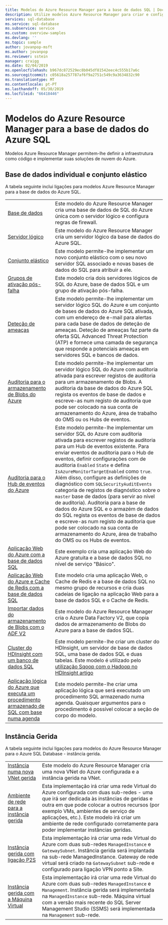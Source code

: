 ```yaml
---
title: Modelos do Azure Resource Manager para a base de dados SQL | Documentos da Microsoft
description: Utilize modelos Azure Resource Manager para criar e configurar a base de dados do Azure SQL.
services: sql-database
ms.service: sql-database
ms.subservice: service
ms.custom: overview-samples
ms.devlang: ''
ms.topic: sample
author: jovanpop-msft
ms.author: jovanpop
ms.reviewer: sstein
manager: craigg
ms.date: 02/04/2019
ms.openlocfilehash: b967dc872529ec8b045df81542eec4c555b17a6c
ms.sourcegitcommit: c05618a257787af6f9a2751c549c9a3634832c90
ms.translationtype: MT
ms.contentlocale: pt-PT
ms.lasthandoff: 05/30/2019
ms.locfileid: "66418446"
---
```

# <a name="azure-resource-manager-templates-for-azure-sql-database"></a>Modelos do Azure Resource Manager para a base de dados do Azure SQL

Modelos Azure Resource Manager permitem-lhe definir a infraestrutura como código e implementar suas soluções de nuvem do Azure.

## <a name="single-database--elastic-pool"></a>Base de dados individual e conjunto elástico

A tabela seguinte inclui ligações para modelos Azure Resource Manager para a base de dados do Azure SQL.

| |  |
|---|---|
| [Base de dados](https://github.com/Azure/azure-quickstart-templates/tree/master/201-sql-database-transparent-encryption-create) | Este modelo do Azure Resource Manager cria uma base de dados de SQL do Azure única com o servidor lógico e configura regras de firewall. |
| [Servidor lógico](https://github.com/Azure/azure-quickstart-templates/tree/master/101-sql-logical-server) | Este modelo do Azure Resource Manager cria um servidor lógico da base de dados do Azure SQL. |
| [Conjunto elástico](https://github.com/Azure/azure-quickstart-templates/tree/master/101-sql-elastic-pool-create) | Este modelo permite-lhe implementar um novo conjunto elástico com o seu novo servidor SQL associado e novas bases de dados do SQL para atribuir a ele. |
| [Grupos de ativação pós-falha](https://github.com/Azure/azure-quickstart-templates/tree/master/101-sql-with-failover-group) | Este modelo cria dois servidores lógicos de SQL do Azure, base de dados SQL e um grupo de ativação pós-falha.|
| [Deteção de ameaças](https://github.com/Azure/azure-quickstart-templates/tree/master/201-sql-threat-detection-db-policy-multiple-databases) | Este modelo permite-lhe implementar um servidor lógico SQL do Azure e um conjunto de bases de dados do Azure SQL ativada, com um endereço de e-mail para alertas para cada base de dados de deteção de ameaças. Deteção de ameaças faz parte da oferta SQL Advanced Threat Protection (ATP) e fornece uma camada de segurança que responde a potenciais ameaças em servidores SQL e bancos de dados.|
| [Auditoria para o armazenamento de Blobs do Azure](https://github.com/Azure/azure-quickstart-templates/tree/master/201-sql-auditing-server-policy-to-blob-storage) | Este modelo permite-lhe implementar um servidor lógico SQL do Azure com auditoria ativada para escrever registos de auditoria para um armazenamento de Blobs. A auditoria da base de dados do Azure SQL regista os eventos de base de dados e escreve-as num registo de auditoria que pode ser colocado na sua conta de armazenamento do Azure, área de trabalho do OMS ou os Hubs de eventos.|
| [Auditoria para o Hub de eventos do Azure](https://github.com/Azure/azure-quickstart-templates/tree/master/201-sql-auditing-server-policy-to-eventhub) | Este modelo permite-lhe implementar um servidor SQL do Azure com auditoria ativada para escrever registos de auditoria para um Hub de eventos existente. Para enviar eventos de auditoria para o Hub de eventos, definir configurações com de auditoria `Enabled` `State` e defina `IsAzureMonitorTargetEnabled` como `true`. Além disso, configure as definições de diagnóstico com `SQLSecurityAuditEvents` categoria de registos de diagnóstico sobre o `master` base de dados (para servir ao nível de auditoria). Auditoria para a base de dados do Azure SQL e o armazém de dados do SQL regista os eventos de base de dados e escreve-as num registo de auditoria que pode ser colocado na sua conta de armazenamento do Azure, área de trabalho do OMS ou os Hubs de eventos.|
| [Aplicação Web do Azure com a base de dados SQL](https://github.com/Azure/azure-quickstart-templates/tree/master/201-web-app-sql-database) | Este exemplo cria uma aplicação Web do Azure gratuita e a base de dados SQL no nível de serviço "Básico".|
| [Aplicação Web do Azure e Cache de Redis com a base de dados SQL](https://github.com/Azure/azure-quickstart-templates/tree/master/201-web-app-redis-cache-sql-database) | Este modelo cria uma aplicação Web, o Cache de Redis e a base de dados SQL no mesmo grupo de recursos e cria duas cadeias de ligação na aplicação Web para a base de dados SQL e o Cache de Redis.|
| [Importar dados do armazenamento de Blobs com o ADF V2](https://github.com/Azure/azure-quickstart-templates/tree/master/101-data-factory-v2-blob-to-sql-copy) | Este modelo do Azure Resource Manager cria o Azure Data Factory V2, que copia dados de armazenamento de Blobs do Azure para a base de dados SQL.|
| [Cluster do HDInsight com um banco de dados SQL](https://github.com/Azure/azure-quickstart-templates/tree/master/101-hdinsight-linux-with-sql-database) | Este modelo permite-lhe criar um cluster do HDInsight, um servidor de base de dados SQL, uma base de dados SQL e duas tabelas. Este modelo é utilizado pelo [utilização Sqoop com o Hadoop no HDInsight artigo](https://docs.microsoft.com/azure/hdinsight/hadoop/hdinsight-use-sqoop) |
| [Aplicação lógica do Azure que executa um procedimento armazenado de SQL com base numa agenda](https://github.com/Azure/azure-quickstart-templates/tree/master/101-logic-app-sql-proc) | Este modelo permite-lhe criar uma aplicação lógica que será executado um procedimento SQL armazenado numa agenda. Quaisquer argumentos para o procedimento é possível colocar a seção de corpo do modelo.|

## <a name="managed-instance"></a>Instância Gerida

A tabela seguinte inclui ligações para modelos do Azure Resource Manager para o Azure SQL Database - instância gerida.

| |  |
|---|---|
| [Instância numa nova VNet gerida](https://github.com/Azure/azure-quickstart-templates/tree/master/101-sqlmi-new-vnet) | Este modelo do Azure Resource Manager cria uma nova VNet do Azure configurada e a instância gerida na VNet. |
| [Ambiente de rede para a instância gerida](https://github.com/Azure/azure-quickstart-templates/tree/master/101-sql-managed-instance-azure-environment) | Esta implementação irá criar uma rede Virtual do Azure configurada com duas sub-redes - uma que irá ser dedicada às instâncias de geridas e outra em que pode colocar a outros recursos (por exemplo VMs, ambientes de serviço de aplicações, etc.). Este modelo irá criar um ambiente de rede configurado corretamente para poder implementar instâncias geridas. |
| [Instância gerida com ligação P2S](https://github.com/Azure/azure-quickstart-templates/tree/master/201-sqlmi-new-vnet-w-point-to-site-vpn) | Esta implementação irá criar uma rede Virtual do Azure com duas sub-redes `ManagedInstance` e `GatewaySubnet`. Instância gerida será implantada na sub-rede ManagedInstance. Gateway de rede virtual será criado na `GatewaySubnet` sub-rede e configurado para ligação VPN ponto a Site. |
| [Instância gerida com a Máquina Virtual](https://github.com/Azure/azure-quickstart-templates/tree/master/201-sqlmi-new-vnet-w-jumpbox) | Esta implementação irá criar uma rede Virtual do Azure com duas sub-redes `ManagedInstance` e `Management`. Instância gerida será implementada na `ManagedInstance` sub-rede. Máquina virtual com a versão mais recente do SQL Server Management Studio (SSMS) será implementada na `Management` sub-rede. |
